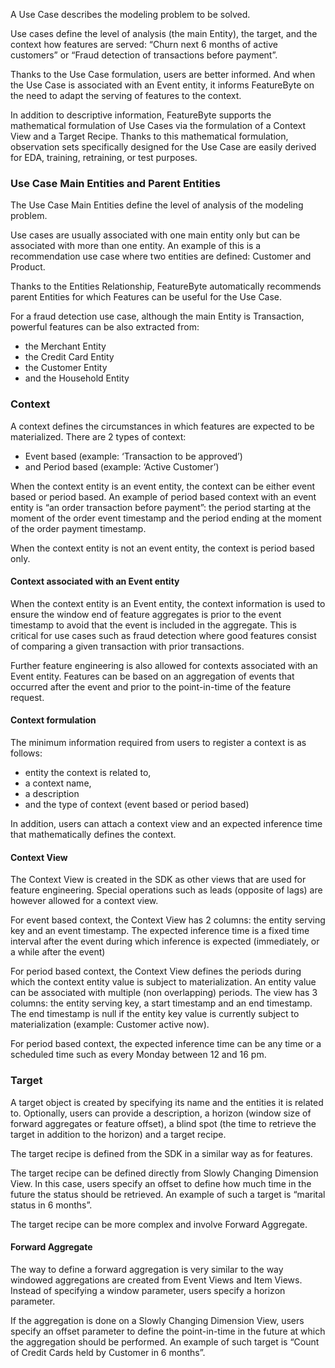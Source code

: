 A Use Case describes the modeling problem to be solved.

Use cases define the level of analysis (the main Entity), the target, and the context how features are served: “Churn next 6 months of active customers” or “Fraud detection of transactions before payment”.

Thanks to the Use Case formulation, users are better informed. And when the Use Case is associated with an Event entity, it informs FeatureByte on the need to adapt the serving of features to the context.

In addition to descriptive information, FeatureByte supports the mathematical formulation of Use Cases via the formulation of a Context View and a Target Recipe. Thanks to this mathematical formulation, observation sets specifically designed for the Use Case are easily derived for EDA, training, retraining, or test purposes.

### Use Case Main Entities and Parent Entities
The Use Case Main Entities define the level of analysis of the modeling problem.

Use cases are usually associated with one main entity only but can be associated with more than one entity. An example of this is a recommendation use case where two entities are defined: Customer and Product.

Thanks to the Entities Relationship, FeatureByte automatically recommends parent Entities for which Features can be useful for the Use Case.

For a fraud detection use case, although the main Entity is Transaction, powerful features can be also extracted from:

* the Merchant Entity
* the Credit Card Entity
* the Customer Entity
* and the Household Entity

### Context
A context defines the circumstances in which features are expected to be materialized. There are 2 types of context:

* Event based (example: ‘Transaction to be approved’)
* and Period based (example: ‘Active Customer’)

When the context entity is an event entity, the context can be either event based or period based. An example of period based context with an event entity is “an order transaction before payment”: the period starting at the moment of the order event timestamp and the period ending at the moment of the order payment timestamp.

When the context entity is not an event entity, the context is period based only.

#### Context associated with an Event entity
When the context entity is an Event entity, the context information is used to ensure the window end of feature aggregates is prior to the event timestamp to avoid that the event is included in the aggregate. This is critical for use cases such as fraud detection where good features consist of comparing a given transaction with prior transactions.

Further feature engineering is also allowed for contexts associated with an Event entity. Features can be based on an aggregation of events that occurred after the event and prior to the point-in-time of the feature request.

#### Context formulation
The minimum information required from users to register a context is as follows:

* entity the context is related to,
* a context name,
* a description
* and the type of context (event based or period based)

In addition, users can attach a context view and an expected inference time that mathematically defines the context.

#### Context View
The Context View is created in the SDK as other views that are used for feature engineering. Special operations such as leads (opposite of lags) are however allowed for a context view.

For event based context, the Context View has 2 columns: the entity serving key and an event timestamp. The expected inference time is a fixed time interval after the event during which inference is expected (immediately, or a while after the event)

For period based context, the Context View defines the periods during which the context entity value is subject to materialization. An entity value can be associated with multiple (non overlapping) periods. The view has 3 columns: the entity serving key, a start timestamp and an end timestamp. The end timestamp is null if the entity key value is currently subject to materialization (example: Customer active now).

For period based context, the expected inference time can be any time or a scheduled time such as every Monday between 12 and 16 pm.

### Target
A target object is created by specifying its name and the entities it is related to. Optionally, users can provide a description, a horizon (window size of forward aggregates or feature offset), a blind spot (the time to retrieve the target in addition to the horizon) and a target recipe.

The target recipe is defined from the SDK in a similar way as for features.

The target recipe can be defined directly from Slowly Changing Dimension View. In this case, users specify an offset to define how much time in the future the status should be retrieved. An example of such a target is “marital status in 6 months”.

The target recipe can be more complex and involve Forward Aggregate.

#### Forward Aggregate
The way to define a forward aggregation is very similar to the way windowed aggregations are created from Event Views and Item Views. Instead of specifying a window parameter, users specify a horizon parameter.

If the aggregation is done on a Slowly Changing Dimension View, users specify an offset parameter to define the point-in-time in the future at which the aggregation should be performed. An example of such target is “Count of Credit Cards held by Customer in 6 months”.
